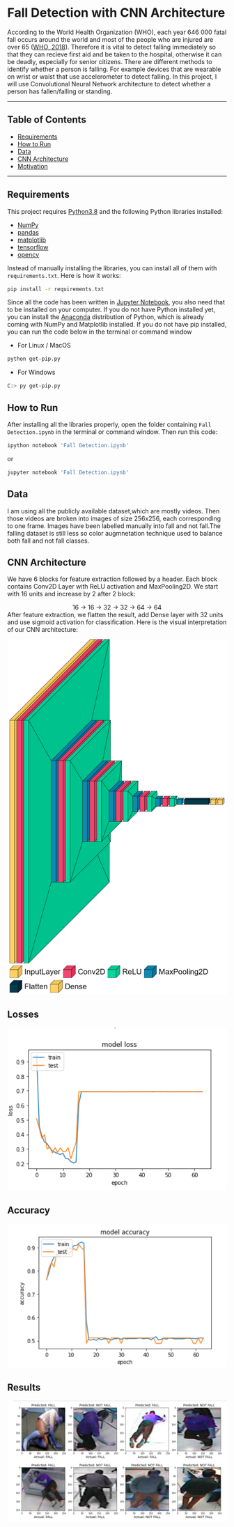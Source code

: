 # Fall Detection with CNN Architecture

According to the World Health Organization (WHO), each year 646 000 fatal fall occurs around the world and most of the people who are injured are over 65 ([WHO, 2018](https://www.who.int/news-room/fact-sheets/detail/falls)). Therefore it is vital to detect falling immediately so that they can recieve first aid and be taken to the hospital, otherwise it can be deadly, especially for senior citizens. There are different methods to identify whether a person is falling. For example devices that are wearable on wrist or waist that use accelerometer to detect falling. In this project, I will use Convolutional Neural Network architecture to detect whether a person has fallen/falling or standing. 

---
## Table of Contents
- [Requirements](#requirements)
- [How to Run](#how-to-run)
- [Data](#data)
- [CNN Architecture](#cnn-architecture)
- [Motivation](#motivation)
---

## Requirements
This project requires [Python3.8](https://www.python.org/downloads/release/python-380/) and the following Python libraries installed:
- [NumPy](https://numpy.org/)
- [pandas](https://pandas.pydata.org/)
- [matplotlib](https://matplotlib.org/)
- [tensorflow](https://www.tensorflow.org/)
- [opencv](https://opencv.org/)

Instead of manually installing the libraries, you can install all of them with `requirements.txt`. Here is how it works:<br />
```bash
pip install -r requirements.txt
```
Since all the code has been written in [Jupyter Notebook](http://jupyter.org/install.html), you also need that to be installed on your computer.
If you do not have Python installed yet, you can install the [Anaconda](https://www.anaconda.com/download/) distribution of Python, which is already coming with NumPy and Matplotlib installed.
If you do not have pip installed, you can run the code below in the terminal or command window
- For Linux / MacOS
```bash
python get-pip.py
```
- For Windows
```bash
C:> py get-pip.py
```
## How to Run
After installing all the libraries properly, open the folder containing `Fall Detection.ipynb` in the terminal or command window. Then run this code:
```bash
ipython notebook 'Fall Detection.ipynb'
```  
or
```bash
jupyter notebook 'Fall Detection.ipynb'
```
## Data
I am using all the publicly available dataset,which are mostly videos. Then those videos are broken into images of size 256x256, each corresponding to one frame. Images have been labelled manually into fall and not fall.The falling dataset is still less so color augmnetation technique used to balance both fall and not fall classes.

## CNN Architecture
We have 6 blocks for feature extraction followed by a header. Each block contains Conv2D Layer with ReLU activation and MaxPooling2D. We start with 16 units and increase by 2 after 2 block:
<div align='center'>16 -> 16 -> 32 -> 32 -> 64 -> 64 <br />
<div align='left'> After feature extraction, we flatten the result, add Dense layer with 32 units and use sigmoid activation for classification. Here is the visual interpretation of our CNN architecture:
<p align="center">
  <img src=fallnet_architecture.png />
</p>

## Losses
![image](losses.PNG)
  
## Accuracy
![image](accuracy.PNG) 
  
## Results
![image](results.PNG) 
